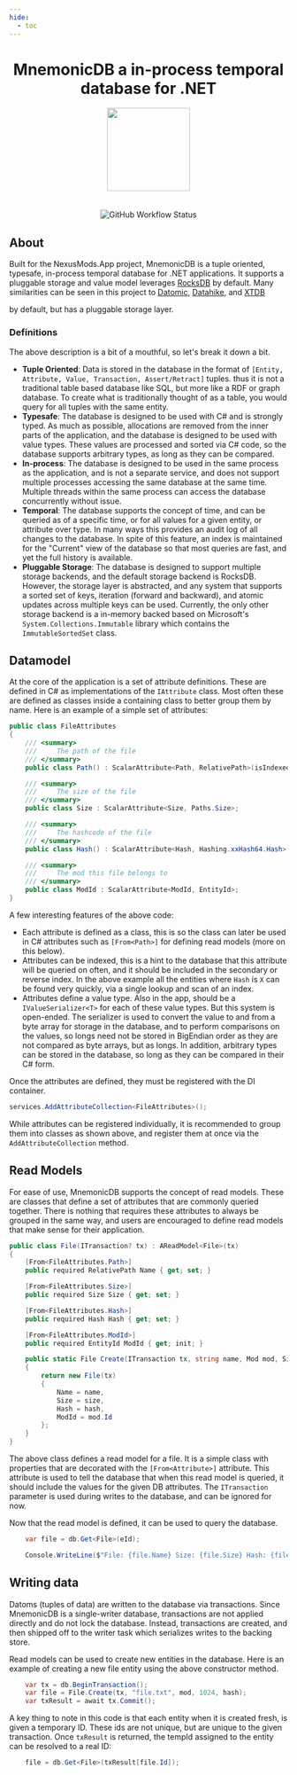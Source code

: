 ```yaml
---
hide:
  - toc
---
```


<div align="center">
	<h1>MnemonicDB a in-process temporal database for .NET</h1>
	<img src="./Nexus/Images/Nexus-Icon.png" width="150" align="center" />
	<br/> <br/>
    <br/>
    <img alt="GitHub Workflow Status" src="https://img.shields.io/github/actions/workflow/status/Nexus-Mods/NexusMods.MnemonicDB/BuildAndTest.yml">
</div>

## About

Built for the NexusMods.App project, MnemonicDB is a tuple oriented, typesafe, in-process temporal database for .NET
applications. It supports a pluggable storage and value model leverages [RocksDB](https://rocksdb.org/) by default.
Many similarities can be seen in this project to [Datomic](https://www.datomic.com/), [Datahike](https://github.com/replikativ/datahike),
and [XTDB](https://xtdb.com/)

by default, but has a pluggable storage layer.

### Definitions
The above description is a bit of a mouthful, so let's break it down a bit.

* **Tuple Oriented**: Data is stored in the database in the format of `[Entity, Attribute, Value, Transaction, Assert/Retract]` tuples.
thus it is not a traditional table based database like SQL, but more like a RDF or graph database. To create what is
traditionally thought of as a table, you would query for all tuples with the same entity.
* **Typesafe**: The database is designed to be used with C# and is strongly typed. As much as possible, allocations are
removed from the inner parts of the application, and the database is designed to be used with value types. These values
are processed and sorted via C# code, so the database supports arbitrary types, as long as they can be compared.
* **In-process**: The database is designed to be used in the same process as the application, and is not a separate service,
and does not support multiple processes accessing the same database at the same time. Multiple threads within the same
process can access the database concurrently without issue.
* **Temporal**: The database supports the concept of time, and can be queried as of a specific time, or for all values
for a given entity, or attribute over type. In many ways this provides an audit log of all changes to the database. In
spite of this feature, an index is maintained for the "Current" view of the database so that most queries are fast, and
yet the full history is available.
* **Pluggable Storage**: The database is designed to support multiple storage backends, and the default storage backend is
RocksDB. However, the storage layer is abstracted, and any system that supports a sorted set of keys, iteration (forward
and backward), and atomic updates across multiple keys can be used. Currently, the only other storage backend is a in-memory
backed based on Microsoft's `System.Collections.Immutable` library which contains the `ImmutableSortedSet` class.

## Datamodel
At the core of the application is a set of attribute definitions. These are defined in C# as implementations of the `IAttribute`
class. Most often these are defined as classes inside a containing class to better group them by name. Here is an example
of a simple set of attributes:

```csharp
public class FileAttributes
{
    /// <summary>
    ///     The path of the file
    /// </summary>
    public class Path() : ScalarAttribute<Path, RelativePath>(isIndexed: true);

    /// <summary>
    ///     The size of the file
    /// </summary>
    public class Size : ScalarAttribute<Size, Paths.Size>;

    /// <summary>
    ///     The hashcode of the file
    /// </summary>
    public class Hash() : ScalarAttribute<Hash, Hashing.xxHash64.Hash>(isIndexed: true);

    /// <summary>
    ///     The mod this file belongs to
    /// </summary>
    public class ModId : ScalarAttribute<ModId, EntityId>;
}
```

A few interesting features of the above code:

* Each attribute is defined as a class, this is so the class can later be used in C# attributes such as `[From<Path>]`
for defining read models (more on this below).
* Attributes can be indexed, this is a hint to the database that this attribute will be queried on often, and it should
be included in the secondary or reverse index. In the above example all the entities where `Hash` is `X` can be found
very quickly, via a single lookup and scan of an index.
* Attributes define a value type. Also in the app, should be a `IValueSerializer<T>` for each of these value types. But
this system is open-ended. The serializer is used to convert the value to and from a byte array for storage in the database,
and to perform comparisons on the values, so longs need not be stored in BigEndian order as they are not compared as byte
arrays, but as longs. In addition, arbitrary types can be stored in the database, so long as they can be compared in their
C# form.


Once the attributes are defined, they must be registered with the DI container.

```csharp
services.AddAttributeCollection<FileAttributes>();
```

While attributes can be registered individually, it is recommended to group them into classes as shown above, and register
them at once via the `AddAttributeCollection` method.

## Read Models

For ease of use, MnemonicDB supports the concept of read models. These are classes that define a set of attributes that
are commonly queried together. There is nothing that requires these attributes to always be grouped in the same way, and
users are encouraged to define read models that make sense for their application.

```csharp
public class File(ITransaction? tx) : AReadModel<File>(tx)
{
    [From<FileAttributes.Path>]
    public required RelativePath Name { get; set; }

    [From<FileAttributes.Size>]
    public required Size Size { get; set; }

    [From<FileAttributes.Hash>]
    public required Hash Hash { get; set; }

    [From<FileAttributes.ModId>]
    public required EntityId ModId { get; init; }

    public static File Create(ITransaction tx, string name, Mod mod, Size size, Hash hash)
    {
        return new File(tx)
        {
            Name = name,
            Size = size,
            Hash = hash,
            ModId = mod.Id
        };
    }
}
```

The above class defines a read model for a file. It is a simple class with properties that are decorated with the `[From<Attribute>]`
attribute. This attribute is used to tell the database that when this read model is queried, it should include the values
for the given DB attributes. The `ITransaction` parameter is used during writes to the database, and can be ignored for now.

Now that the read model is defined, it can be used to query the database.

```csharp
    var file = db.Get<File>(eId);

    Console.WriteLine($"File: {file.Name} Size: {file.Size} Hash: {file.Hash}");
```

## Writing data
Datoms (tuples of data) are written to the database via transactions. Since MnemonicDB is a single-writer database, transactions
are not applied directly and do not lock the database. Instead, transactions are created, and then shipped off to the
writer task which serializes writes to the backing store.

Read models can be used to create new entities in the database. Here is an example of creating a new file entity using
the above constructor method.

```csharp
    var tx = db.BeginTransaction();
    var file = File.Create(tx, "file.txt", mod, 1024, hash);
    var txResult = await tx.Commit();
```

A key thing to note in this code is that each entity when it is created fresh, is given a temporary ID. These ids are
not unique, but are unique to the given transaction. Once `txResult` is returned, the tempId assigned to the entity
can be resolved to a real ID:

```csharp
    file = db.Get<File>(txResult[file.Id]);
```


